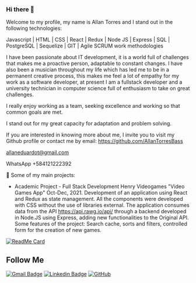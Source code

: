 ### Hi there 👋
Welcome to my profile, my name is Allan Torres and I stand out in the following technologies:

Javascript | HTML | CSS | React | Redux | Node JS | Express | SQL | PostgreSQL | Sequelize | GIT | Agile SCRUM work methodologies

I have been passionate about IT development, it is a world full of challenges that makes me a proactive person, adaptable to constant changes. I have also been a musician throughout my life which has led me to be in a permanent creative process, this makes me feel a lot of empathy for my work as a software developer, at present I am a fullstack developer and a university technician in computer science full of enthusiasm to take on great challenges.

I really enjoy working as a team, seeking excellence and working so that common goals are met.

I stand out for my great capacity for adaptation and problem solving.

If you are interested in knowing more about me, I invite you to visit my Github profile or contact me by email:
https://github.com/AllanTorresBass

allaneduardot@gmail.com

  WhatsApp
+584121222392

🚀 Some of my main projects:

- Academic Project - Full Stack Development Henry Videogames
"Video Games App" Oct-Dec, 2021. Development of an application
using React and Redux as state management. All the
components were developed with CSS without the use of libraries
external. The application consumes data from the API
https://api.rawg.io/api/ through a backend developed in
Node.JS using Express, adding new functionalities to the
Original API. Some features of the project: Search cache,
sorts and filters, controlled form for the creation of
new games.

[![ReadMe Card](https://github-readme-stats.vercel.app/api/pin/?username=AllanTorresBass&repo=PI-Videogames-main)](https://github.com/AllanTorresBass/PI-Videogames-main)

## Follow Me


[![Gmail Badge](https://img.shields.io/badge/-allaneduardot@gmail.com-c14438?style=flat-square&logo=Gmail&logoColor=white&link=mailto:allaneduardot@gmail.com)](mailto:allaneduardot@gmail.com)
[![Linkedin Badge](https://img.shields.io/badge/-allaneduardotorres?style=flat-square&logo=Linkedin&logoColor=white&link=https://www.linkedin.com/in/allaneduardotorres/)](https://www.linkedin.com/in/minoveaz/)
[![GitHub](https://img.shields.io/badge/-GitHub-181717?style=flat-square&logo=github&logoColor=white&link=https://github.com/AllanTorresBass)](https://github.com/AllanTorresBass)
